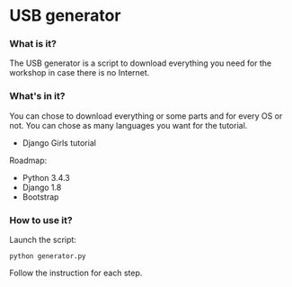 USB generator
==========

### What is it?

The USB generator is a script to download everything you need for the workshop in case there is no Internet.

### What's in it?

You can chose to download everything or some parts and for every OS or not. You can chose as many languages you want for the tutorial.

- Django Girls tutorial

Roadmap:
- Python 3.4.3
- Django 1.8
- Bootstrap

### How to use it?

Launch the script:

```
python generator.py
```

Follow the instruction for each step.